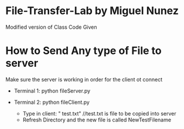 # File-Transfer-Lab by Miguel Nunez

Modified version of Class Code Given

# How to Send Any type of File to server

Make sure the server is working in order for the client ot connect

* Terminal 1: python fileServer.py

* Terminal 2: python fileClient.py
    - Type in client: " test.txt"   //test.txt is file to be copied into server
    - Refresh Directory and the new file is called NewTestFilename
